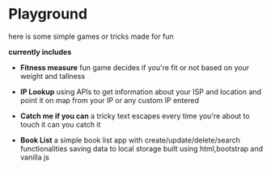 # Playground

here is some simple games or tricks made for fun

**currently includes**

* **Fitness measure**
fun game decides if you're fit or not based on your weight and tallness

* **IP Lookup**
using APIs to get information about your ISP and location and point it on map from your IP or any custom IP entered

* **Catch me if you can**
a tricky text escapes every time you're about to touch it 
can you catch it

* **Book List**
a simple book list app with create/update/delete/search functionalities saving data to local storage
built using html,bootstrap and vanilla js
